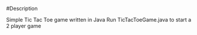 #Description 

Simple Tic Tac Toe game written in Java
Run TicTacToeGame.java to start a 2 player game 